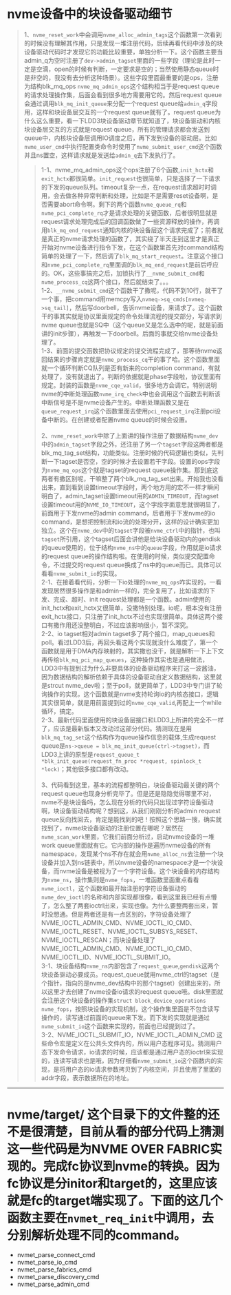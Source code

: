 # nvme设备中的块设备驱动细节
> 1、`nvme_reset_work`中会调用`nvme_alloc_admin_tags`这个函数第一次看到的时候没有理解其作用，只是发现一堆注册代码，后续再看代码中涉及的块设备驱动代码时才发现它的功能比较重要，单独分析一下。这个函数主要当admin_q为空时注册了`dev->admin_tagset`里面的一些字段（理论是此时一定是空滴，open的时候有判断，一定要求是空的；当然使用静态queue时是非空的，我没有去分析这种场景）。这些字段里面最重要的是ops，注册为结构blk_mq_ops `nvme_mq_admin_ops`这个结构相当于是request queue的请求处理操作集，后面会看到很多地方需要用它的。然后request queue会通过调用`blk_mq_init_queue`来分配一个request queue给`admin_q`字段用，这样和块设备层交互的一个request queue就有了。request queue为什么这么重要，看一下LDD3块设备驱动章节就知道了，块设备驱动和内核块设备层交互的方式就是request queue，所有的管理请求都会发送到queue中，内核块设备层调用IO调度之后，再下发到设备的驱动层。比如`nvme_user_cmd`中执行配置类命令时使用了`nvme_submit_user_cmd`这个函数并且ns置空，这样请求就是发送给`admin_q`去下发执行了。
>> 1-1、nvme_mq_admin_ops这个ops注册了6个函数,`init_hctx`和`exit_hctx`都很简单。`init_request`也很简单，只是选择了一下请求的下发的queue队列。timeout复杂一点，在request请求超时时调用，会去做各种异常判断和处理，比如是不是需要reset设备啊，是否需要abort命令啊。剩下的两个函数`nvme_queue_rq`和`nvme_pci_complete_rq`才是请求处理的关键函数，后者很明显就是request请求处理完成后的回调函数做了一些资源释放的操作，再调用`blk_mq_end_request`通知内核的块设备层这个请求完成了；前者就是真正的nvme请求处理的函数了，其实绕了半天走到这里才是真正开始对nvme设备进行指令下发，在这个函数里首先对command结构简单的处理了一下，然后调了`blk_mq_start_request`。注意这个接口和`nvme_pci_complete_rq`里面调的`blk_mq_end_request`是前后呼应的。OK，这些事搞完之后，加锁执行了`__nvme_submit_cmd`和`nvme_process_cq`这两个接口，然后就结束了。。。<br>
>> 1-2、`__nvme_submit_cmd`这个函数干了撒呢，代码不到10行，就干了一个事，把command用memcpy写入`nvmeq->sq_cmds[nvmeq->sq_tail]`，然后写doorbell，告诉nvme设备，来请求了。这个函数干的事其实就是协议里面规定的命令处理流程的提交部分，写请求到nvme queue也就是SQ中（这个queue又是怎么选中的呢，就是前面讲的init步骤），再触发一下doorbell。后面的事就交给nvme设备处理了。<br>
>> 1-3、前面的提交函数把协议规定的提交流程完成了，那等待nvme返回结果的步骤肯定就是`nvme_process_cq`干的事了哈。这个函数里面就一个循环判断CQ队列是否有新来的completion command，有就处理了，没有就退出了。判断的依据就是phase字段啦，协议里面有规定。封装的函数是`nvme_cqe_valid`，很多地方会调它。特别说明nvme的中断处理函数`nvme_irq_check`中也会调用这个函数去判断该中断信号是不是nvme设备产生的。中断处理函数又是在`queue_request_irq`这个函数里面去使用`pci_request_irq`注册pci设备中断的。在创建或者配置nvme queue的时候会设置。<br><br>
> 2、`nvme_reset_work`中除了上面讲的操作注册了数据结构`nvme_dev`中的`admin_tagset`字段之外，还注册了另一个`tagset`字段这两者都是blk_mq_tag_set结构，功能类似。注册时候的代码逻辑也类似，先判断一下tagset是否空，空的时候才去设置若干字段。设置的ops字段为`nvme_mq_ops`这个就是tagset的request queue操作集。那到底这两者有撒区别呢，干嘛整了两个blk_mq_tag_set出来。开始我也没看出来，直到看到设置timeout字段时，两个地方用的宏不一样才瞬间明白了，admin_tagset设置timeout用的`ADMIN_TIMEOUT`，而tagset设置timeout用的`NVME_IO_TIMEOUT`，这个字段字面意思就很明显了，前面用于下发nvme的admin command，后者用于下发nvme的io command，是想把控制流和io流的处理分开，这样的设计确实更加独立。这个在`nvme_dev`中的`tagset`字段被`nvme_ctrl`中的指针，也叫`tagset`所引用，这个tagset后面会讲他是给块设备驱动内的gendisk的queue使用的，位于结构`nvme_ns`中的`queue`字段，作用就是io请求的request queue的操作结构啦。在使用的时候，类似提交配置命令，不过提交的request queue换成了ns中的queue而已。具体可以看看`nvme_submit_io`的实现。<br>
>> 2-1、在接着看代码，分析一下io处理的`nvme_mq_ops`咋实现的，一看发现居然很多操作是和admin一样的，完全复用了，比如请求的下发、完成、超时、init request处理都是一个函数。admin使用的init_hctx和exit_hctx又很简单，没撒特别处理。io呢，根本没有注册exit_hctx接口，只注册了init_hctx不过也实现很简单。具体这两个接口有撒作用还没整明白，不过应该影响很小，暂不深究。<br>
>> 2-2、io tagset相对admin tagset多了两个接口，map_queues和poll。看过LDD3后，再回头看这两个实现就没什么难度了，第一个函数就是用于DMA内存映射的，其实撒也没干，就是解析一下上下文再传给`blk_mq_pci_map_queues`，这种操作其实也是通用做法，LDD3中有提到过为什么非要具体的设备驱动程序来打这一波酱油，因为数据结构的解析依赖于具体的设备驱动自定义数据结构，这里就是strcut nvme_dev啦；至于poll，就更简单了，LDD3中专门讲了轮询操作的实现，这个函数就是nvme支持轮询io的内核态接口，逻辑其实很简单，就是用前面提到过的`nvme_cqe_valid`,再配上一个while循环，搞定。<br>
>> 2-3、最新代码里面使用的块设备层接口和LDD3上所讲的完全不一样了，应该是最新版本又改动过这部分代码。猜测现在是用`blk_mq_tag_set`这个结构作为queue操作信息的载体,生成request queue是`ns->queue = blk_mq_init_queue(ctrl->tagset)`，而LDD3上讲的原型是`request_queue_t *blk_init_queue(request_fn_proc *request, spinlock_t *lock)`；其他很多接口都有改动。<br><br>
> 3、代码看到这里，基本的流程都整明白，块设备驱动最关键的两个request queue也现身分析完毕了。但是还是隐隐觉得哪里不对，nvme不是块设备吗，怎么现在分析的代码只出现过字符设备驱动啊，块设备驱动结构呢？想到这，从我们刚刚分析的admin request queue反向找回去，肯定是能找到的吧！按照这个思路一搜，确实就找到了，nvme块设备驱动的注册位置在哪呢？居然在`nvme_scan_work`里面，它我们前面分析过，启动nvme设备的一堆work queue里面就有它。它内部的操作是遍历nvme设备的所有namespace，发现某个ns不存在就会用`nvme_alloc_ns`去注册一个块设备并加入到ns链表中，所以nvme设备的namespace才是一个块设备，而nvme设备是被视为了一个字符设备。这个块设备的内存结构为`nvme_ns`，操作集则是`nvme_fops`，一堆函数里面重点看看`nvme_ioctl`，这个函数和最开始注册的字符设备驱动的`nvme_dev_ioctl`的名称和内部实现都很像，看到这里我已经有点懵了，怎么整了两套ioctrl出来，实现也像。为什么要整两套出来，暂时没想通。但是两者还是有一点区别的，字符设备处理了NVME_IOCTL_ADMIN_CMD、NVME_IOCTL_IO_CMD、NVME_IOCTL_RESET、NVME_IOCTL_SUBSYS_RESET、NVME_IOCTL_RESCAN；而块设备处理了NVME_IOCTL_ADMIN_CMD、NVME_IOCTL_IO_CMD、NVME_IOCTL_ID、NVME_IOCTL_SUBMIT_IO。<br>
>> 3-1、块设备结构`nvme_ns`内部包含了`request_queue`,`gendisk`这两个块设备驱动必要成员。request_queue就用nvme_ctrl的tagset（是个指针，指向的是nvme_dev结构中的那个tagset）创建出来的，所以这里才去创建了nvme设备io请求的request queue哦。disk里面就会注册这个块设备的操作集`struct block_device_operations nvme_fops`，按照块设备的实现机制，这个操作集里面是不包含读写操作的，读写通过前面的queue来下发。而下发的实现就是通过`nvme_submit_io`这个函数来实现的，前面也已经提到过了。<br>
>> 3-2、NVME_IOCTL_SUBMIT_IO，NVME_IOCTL_ADMIN_CMD 这些命令宏是定义在公共头文件内的，所以用户态程序可见。猜测用户态下发命令请求，io请求的时候，应该都是通过用户态的ioctrl来实现的，连读写请求也是哦，因为仔细看`nvme_submit_io`这个函数内的实现，是将用户态的io请求参数拷贝到了内核空间，并且使用了里面的addr字段，表示数据所在的地址。<br>

***

# nvme/target/ 这个目录下的文件整的还不是很清楚，目前从看的部分代码上猜测这一些代码是为NVME OVER FABRIC实现的。完成fc协议到nvme的转换。因为fc协议是分initor和target的，这里应该就是fc的target端实现了。下面的这几个函数主要在`nvmet_req_init`中调用，去分别解析处理不同的command。
- nvmet_parse_connect_cmd
- nvmet_parse_io_cmd
- nvmet_parse_fabrics_cmd
- nvmet_parse_discovery_cmd
- nvmet_parse_admin_cmd
